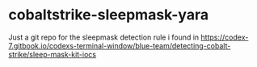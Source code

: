 # cobaltstrike-sleepmask-yara
Just a git repo for the sleepmask detection rule i found in https://codex-7.gitbook.io/codexs-terminal-window/blue-team/detecting-cobalt-strike/sleep-mask-kit-iocs
